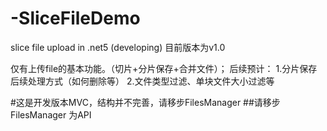 # -SliceFileDemo
slice file upload in .net5 (developing)
目前版本为v1.0

仅有上传file的基本功能。（切片+分片保存+合并文件）；
后续预计：
  1.分片保存后续处理方式（如何删除等）
  2.文件类型过滤、单块文件大小过滤等

#这是开发版本MVC，结构并不完善，请移步FilesManager
##请移步FilesManager 为API
